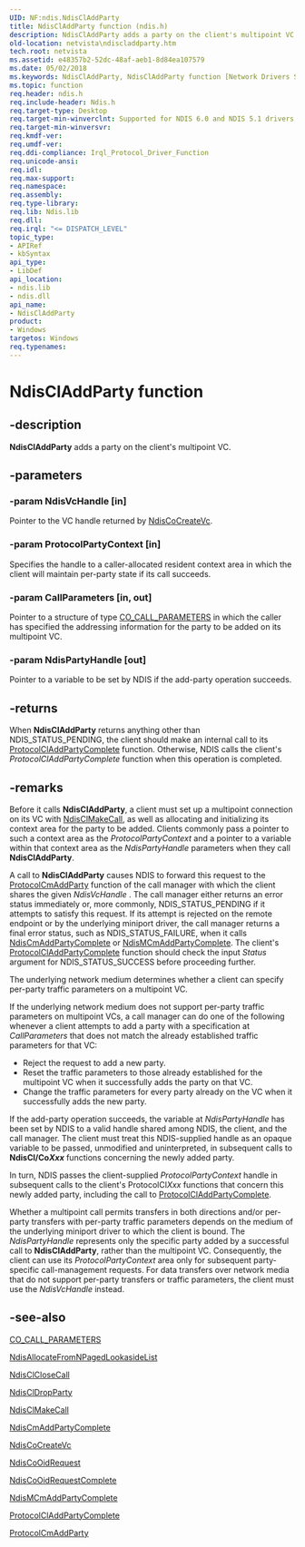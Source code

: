 ```yaml
---
UID: NF:ndis.NdisClAddParty
title: NdisClAddParty function (ndis.h)
description: NdisClAddParty adds a party on the client's multipoint VC.
old-location: netvista\ndiscladdparty.htm
tech.root: netvista
ms.assetid: e48357b2-52dc-48af-aeb1-8d84ea107579
ms.date: 05/02/2018
ms.keywords: NdisClAddParty, NdisClAddParty function [Network Drivers Starting with Windows Vista], condis_client_ref_90d23e8e-f3a5-4a19-9eeb-b68a28f7f915.xml, ndis/NdisClAddParty, netvista.ndiscladdparty
ms.topic: function
req.header: ndis.h
req.include-header: Ndis.h
req.target-type: Desktop
req.target-min-winverclnt: Supported for NDIS 6.0 and NDIS 5.1 drivers (see    NdisClAddParty (NDIS 5.1)) in   Windows Vista. Supported for NDIS 5.1 drivers (see    NdisClAddParty (NDIS 5.1)) in   Windows XP.
req.target-min-winversvr: 
req.kmdf-ver: 
req.umdf-ver: 
req.ddi-compliance: Irql_Protocol_Driver_Function
req.unicode-ansi: 
req.idl: 
req.max-support: 
req.namespace: 
req.assembly: 
req.type-library: 
req.lib: Ndis.lib
req.dll: 
req.irql: "<= DISPATCH_LEVEL"
topic_type:
- APIRef
- kbSyntax
api_type:
- LibDef
api_location:
- ndis.lib
- ndis.dll
api_name:
- NdisClAddParty
product:
- Windows
targetos: Windows
req.typenames: 
---
```


# NdisClAddParty function


## -description


<b>NdisClAddParty</b> adds a party on the client's multipoint VC.


## -parameters




### -param NdisVcHandle [in]

Pointer to the VC handle returned by 
     <a href="https://docs.microsoft.com/windows-hardware/drivers/ddi/content/ndis/nf-ndis-ndiscocreatevc">NdisCoCreateVc</a>.


### -param ProtocolPartyContext [in]

Specifies the handle to a caller-allocated resident context area in which the client will maintain
     per-party state if its call succeeds.


### -param CallParameters [in, out]

Pointer to a structure of type 
     <a href="https://docs.microsoft.com/previous-versions/windows/hardware/network/ff545384(v=vs.85)">CO_CALL_PARAMETERS</a> in which the caller has
     specified the addressing information for the party to be added on its multipoint VC.


### -param NdisPartyHandle [out]

Pointer to a variable to be set by NDIS if the add-party operation succeeds.


## -returns



When 
     <b>NdisClAddParty</b> returns anything other than NDIS_STATUS_PENDING, the client should make an internal
     call to its 
     <a href="https://docs.microsoft.com/windows-hardware/drivers/ddi/content/ndis/nc-ndis-protocol_cl_add_party_complete">
     ProtocolClAddPartyComplete</a> function. Otherwise, NDIS calls the client's 
     <i>ProtocolClAddPartyComplete</i> function when this operation is completed.




## -remarks



Before it calls 
    <b>NdisClAddParty</b>, a client must set up a multipoint connection on its VC with 
    <a href="https://docs.microsoft.com/windows-hardware/drivers/ddi/content/ndis/nf-ndis-ndisclmakecall">NdisClMakeCall</a>, as well as allocating and
    initializing its context area for the party to be added. Clients commonly pass a pointer to such a
    context area as the 
    <i>ProtocolPartyContext</i> and a pointer to a variable within that context area as the 
    <i>NdisPartyHandle</i> parameters when they call 
    <b>NdisClAddParty</b>.

A call to 
    <b>NdisClAddParty</b> causes NDIS to forward this request to the 
    <a href="https://docs.microsoft.com/windows-hardware/drivers/ddi/content/ndis/nc-ndis-protocol_cm_add_party">ProtocolCmAddParty</a> function of the
    call manager with which the client shares the given 
    <i>NdisVcHandle</i> . The call manager either returns an error status immediately or, more commonly,
    NDIS_STATUS_PENDING if it attempts to satisfy this request. If its attempt is rejected on the remote
    endpoint or by the underlying miniport driver, the call manager returns a final error status, such as
    NDIS_STATUS_FAILURE, when it calls 
    <a href="https://docs.microsoft.com/windows-hardware/drivers/ddi/content/ndis/nf-ndis-ndiscmaddpartycomplete">NdisCmAddPartyComplete</a> or 
    <a href="https://docs.microsoft.com/windows-hardware/drivers/ddi/content/ndis/nf-ndis-ndismcmaddpartycomplete">NdisMCmAddPartyComplete</a>. The
    client's 
    <a href="https://docs.microsoft.com/windows-hardware/drivers/ddi/content/ndis/nc-ndis-protocol_cl_add_party_complete">
    ProtocolClAddPartyComplete</a> function should check the input 
    <i>Status</i> argument for NDIS_STATUS_SUCCESS before proceeding further.

The underlying network medium determines whether a client can specify per-party traffic parameters on
    a multipoint VC.

If the underlying network medium does not support per-party traffic parameters on multipoint VCs, a
    call manager can do one of the following whenever a client attempts to add a party with a specification
    at 
    <i>CallParameters</i> that does not match the already established traffic parameters for that VC:

<ul>
<li>
Reject the request to add a new party.

</li>
<li>
Reset the traffic parameters to those already established for the multipoint VC when it successfully
      adds the party on that VC.

</li>
<li>
Change the traffic parameters for every party already on the VC when it successfully adds the new
      party.

</li>
</ul>
If the add-party operation succeeds, the variable at 
    <i>NdisPartyHandle</i> has been set by NDIS to a valid handle shared among NDIS, the client, and the call
    manager. The client must treat this NDIS-supplied handle as an opaque variable to be passed, unmodified
    and uninterpreted, in subsequent calls to 
    <b>NdisCl/Co<i>Xxx</i></b> functions concerning the newly added party.

In turn, NDIS passes the client-supplied 
    <i>ProtocolPartyContext</i> handle in subsequent calls to the client's ProtocolCl<i>Xxx</i> functions that concern this newly added party, including the call to 
    <a href="https://docs.microsoft.com/windows-hardware/drivers/ddi/content/ndis/nc-ndis-protocol_cl_add_party_complete">
    ProtocolClAddPartyComplete</a>.

Whether a multipoint call permits transfers in both directions and/or per-party transfers with
    per-party traffic parameters depends on the medium of the underlying miniport driver to which the client
    is bound. The 
    <i>NdisPartyHandle</i> represents only the specific party added by a successful call to 
    <b>NdisClAddParty</b>, rather than the multipoint VC. Consequently, the client can use its 
    <i>ProtocolPartyContext</i> area only for subsequent party-specific call-management requests. For data
    transfers over network media that do not support per-party transfers or traffic parameters, the client
    must use the 
    <i>NdisVcHandle</i> instead.




## -see-also




<a href="https://docs.microsoft.com/previous-versions/windows/hardware/network/ff545384(v=vs.85)">CO_CALL_PARAMETERS</a>



<a href="https://docs.microsoft.com/windows-hardware/drivers/ddi/content/ndis/nf-ndis-ndisallocatefromnpagedlookasidelist">
   NdisAllocateFromNPagedLookasideList</a>



<a href="https://docs.microsoft.com/windows-hardware/drivers/ddi/content/ndis/nf-ndis-ndisclclosecall">NdisClCloseCall</a>



<a href="https://docs.microsoft.com/windows-hardware/drivers/ddi/content/ndis/nf-ndis-ndiscldropparty">NdisClDropParty</a>



<a href="https://docs.microsoft.com/windows-hardware/drivers/ddi/content/ndis/nf-ndis-ndisclmakecall">NdisClMakeCall</a>



<a href="https://docs.microsoft.com/windows-hardware/drivers/ddi/content/ndis/nf-ndis-ndiscmaddpartycomplete">NdisCmAddPartyComplete</a>



<a href="https://docs.microsoft.com/windows-hardware/drivers/ddi/content/ndis/nf-ndis-ndiscocreatevc">NdisCoCreateVc</a>



<a href="https://docs.microsoft.com/windows-hardware/drivers/ddi/content/ndis/nf-ndis-ndiscooidrequest">NdisCoOidRequest</a>



<a href="https://docs.microsoft.com/windows-hardware/drivers/ddi/content/ndis/nf-ndis-ndiscooidrequestcomplete">NdisCoOidRequestComplete</a>



<a href="https://docs.microsoft.com/windows-hardware/drivers/ddi/content/ndis/nf-ndis-ndismcmaddpartycomplete">NdisMCmAddPartyComplete</a>



<a href="https://docs.microsoft.com/windows-hardware/drivers/ddi/content/ndis/nc-ndis-protocol_cl_add_party_complete">ProtocolClAddPartyComplete</a>



<a href="https://docs.microsoft.com/windows-hardware/drivers/ddi/content/ndis/nc-ndis-protocol_cm_add_party">ProtocolCmAddParty</a>
 

 

